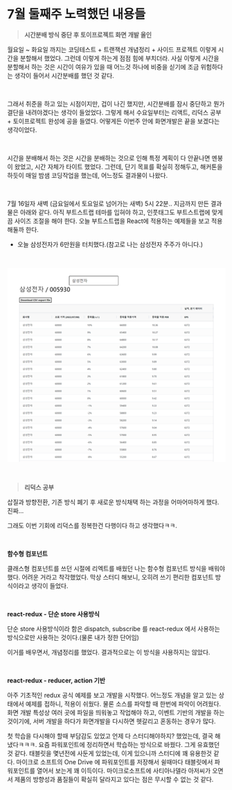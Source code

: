 # 7월 둘째주 노력했던 내용들

> **시간분배 방식 중단 후 토이프로젝트 화면 개발 올인**<br>

월요일 \~ 화요일 까지는 코딩테스트 + 트랜잭션 개념정리 + 사이드 프로젝트 이렇게 시간을 분할해서 했었다. 그런데 이렇게 하는게 점점 힘에 부치더라. 사실 이렇게 시간을 분할해서 하는 것은 시간이 여유가 있을 때 어느것 하나에 비중을 싣기에 조금 위험하다는 생각이 들어서 시간분배를 했던 것 같다.<br>

<br>

그래서 취준을 하고 있는 시점이지만, 겁이 나긴 했지만, 시간분배를 잠시 중단하고 뭔가 결단을 내려야겠다는 생각이 들었었다. 그렇게 해서 수요일부터는 리액트, 리덕스 공부 + 토이프로젝트 완성에 공을 들였다. 어떻게든 이번주 안에 화면개발은 끝을 보겠다는 생각이었다.<br>

<br>

시간을 분배해서 하는 것은 시간을 분배하는 것으로 인해 특정 계획이 다 안끝나면 멘붕이 왔었고, 시간 자체가 타이트 했었다. 그런데, 단기 목표를 확실히 정해두고, 해커톤을 하듯이 매일 밤샘 코딩작업을 했는데, 어느정도 결과물이 나왔다.<br>

<br>

7월 16일자 새벽 (금요일에서 토요일로 넘어가는 새벽) 5시 22분.. 지금까지 만든 결과물은 아래와 같다. 아직 부트스트랩 테마를 입혀야 하고, 인풋태그도 부트스트랩에 맞게끔 사이즈 조절을 해야 한다. 오늘 부트스트랩을 React에 적용하는 예제들을 보고 적용해둘까 한다.<br>

- 오늘 삼성전자가 6만원을 터치했다.(참고로 나는 삼성전자 주주가 아니다.)<br>

<br>

![1](./img/2022-07-16-1.png)

<br>

> **리덕스 공부**

삽질과 방향전환, 기존 방식 폐기 후 새로운 방식채택 하는 과정을 어마어마하게 했다. 진짜... <br>

그래도 이번 기회에 리덕스를 정복한건 다행이다 하고 생각했다ㅋㅋ.<br>

<br>

**함수형 컴포넌트**<br>

클래스형 컴포넌트를 쓰던 시절에 리엑트를 배웠던 나는 함수형 컴포넌트 방식을 배워야 했다. 어려운 거라고 착각했었다. 막상 스터디 해보니, 오히려 쓰기 편리한 컴포넌트 방식이라고 생각이 들었다.

<br>

**react-redux - 단순 store 사용방식**<br>

단순 store 사용방식이라 함은 dispatch, subscribe 를 react-redux 에서 사용하는 방식으로만 사용하는 것이다.(물론 내가 정한 단어임)<br>

이거를 배우면서, 개념정리를 했었다. 결과적으로는 이 방식을 사용하지는 않았다.<br>

<br>

**react-redux - reducer, action 기반**<br>

아주 기초적인 redux 공식 예제를 보고 개발을 시작했다. 어느정도 개념을 알고 있는 상태에서 예제를 접하니, 적용이 쉬웠다. 물론 소스를 파악할 때 한번에 파악이 어려웠다. 화면 개발 특성상 여러 곳에 파일을 띄워놓고 작업해야 하고, 이벤트 기반의 개발을 하는 것이기에, 서버 개발을 하다가 화면개발을 다시하면 헷갈리고 혼동하는 경우가 많다.<br>

첫 학습을 다시해야 할때 부담감도 있었고 언제 다 스터디해야하지? 했었는데, 결국 해냈다ㅋㅋㅋ. 요즘 파워포인트에 정리하면서 학습하는 방식으로 바꿨다. 그게 유효했던 것 같다. 태블릿을 몇년전에 사둔게 있었는데, 이게 있으니까 스터디에 꽤 유용한것 같다. 마이크로 소프트의 One Drive 에 파워포인트를 저장해서 쉴때마다 태블릿에서 파워포인트를 열어서 보는게 꽤 이득이다. 마이크로소프트에 사티아나델라 아저씨가 오면서 제품의 방향성과 품질들이 확실히 달라지고 있다는 점은 무시할 수 없는 것 같다.<br>

<br>